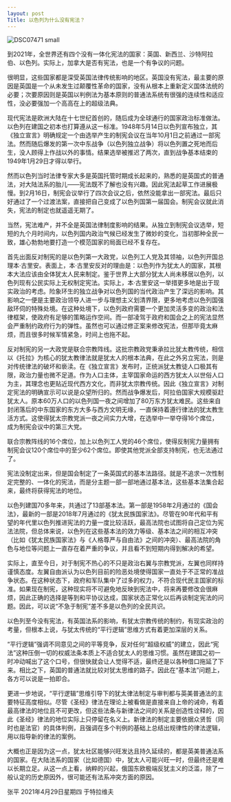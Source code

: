 ```yaml
---
layout: post
Title: 以色列为什么没有宪法？
---
```


![DSC07471 small](https://user-images.githubusercontent.com/92327811/137092832-1c95da17-af73-4967-bbb8-4a3fd6d7bb49.jpg)

到2021年，全世界还有四个没有一体化宪法的国家：英国、新西兰、沙特阿拉伯、以色列。实际上，加拿大是否有宪法，也是一个有争议的问题。

很明显，这些国家都是深受英国法律传统影响的地区。英国没有宪法，最主要的原因是英国是一个从未发生过颠覆性革命的国家，没有从根本上重新定义国体法统的必要；次要原因则是英国以判例法为基本原则的普通法系统有很强的连续性和适应性，没必要强加一个高高在上的超级法典。

现代宪法是欧洲大陆在十七世纪首创的，随后成为全球通行的国家政治标准做法。以色列在建国之初本也打算遵从这一标准。1948年5月14日以色列宣布独立，其《独立宣言》明确规定一个由选举产生的制宪会议在当年10月1日之前通过一部宪法。然而随后爆发的第一次中东战争（以色列独立战争）将以色列置之死地而后生，没人顾得上作战以外的事情。结果选举被推迟了两次，直到战争基本结束的1949年1月29日才得以举行。

然而以色列当时法律专家大多是英国托管时期成长起来的，熟悉的是英国式的普通法，对大陆法系的胎儿——宪法既不了解也没有兴趣。因此宪法起草工作进展极慢。到2月16日，制宪会议举行了四次会议之后，依然没能拿出一部宪法。最后只好通过了一个过渡法案，直接把自己变成了以色列国第一届国会。制宪会议就此消失，宪法的制定也就遥遥无期了。

当然，宪法难产，并不全是英国法律制度影响的结果。从独立到制宪会议选举，短短的九个月时间内，以色列国内政治气候已经发生了微妙的变化，当初那种全民一致，雄心勃勃地要打造一个模范国家的局面已经不复存在。

首先出面反对制宪的是以色列第一大政党，以色列工人党及其领袖，以色列开国总理本·古里安。表面上，本·古里安反对的理由是：以色列作为犹太人的国家，其根本大法应该由全体犹太人民来制定。鉴于世界上大部分犹太人尚未移居以色列，以色列现有公民实际上无权制定宪法。实际上，本·古里安这一举措更多地是出于现实政治的考虑。险象环生的独立战争对以色列国的当代政治产生了深远的影响。其影响之一便是主要政治领导人进一步与理想主义划清界限，更多地考虑以色列国强敌环伺的特殊处境。在这种处境下，以色列政府需要一个更加灵活多变的政治和法律框架，使政府有足够的策略运作空间。而一部凌驾于政府和国会之上的宪法显然会严重制约政府行为的弹性。虽然也可以通过修正案来修改宪法，但那毕竟太麻烦，而且很多时候军情紧急，时间上也拖不起。

反对制宪的另一大政党是联合宗教阵线。这批宗教政党秉承拉比犹太教传统，相信以《托拉》为核心的犹太教律法就是犹太人的根本法典，在此之外另立宪法，则是对传统律法的破坏和亵渎。在《独立宣言》发布时，正统派犹太教徒人口极其有限，政治力量也微不足道。作为人口主体，主宰国家命运的西方犹太人以世俗人口为主，其理念也更贴近现代西方文化，而非犹太宗教传统。因此《独立宣言》对制定宪法的明确宣示可以说是众望所归的。然而战争爆发后，阿拉伯国家大规模驱赶犹太人。原本60万人口的以色列国一夜之间增加了80万东方犹太难民。这些来自封闭落后的中东国家的东方大多与西方文明无缘，一直保持着遵行律法的犹太教生活方式。这使得犹太宗教党派一夜之间实力大增，在选举中一举夺得16个席位，成为制宪会议中的第三大党。

联合宗教阵线的16个席位，加上以色列工人党的46个席位，使得反制宪力量拥有制宪会议120个席位中的至少62个席位。即使其他党派全部支持制宪，也无法通过了。

宪法没制定出来，但是国会制定了一条英国式的基本法路径。就是不追求一次性制定完整的、一体化的宪法，而是分主题一部一部地通过基本法，这些基本法集合起来，最终将获得宪法的地位。

以色列建国70多年来，共通过了13部基本法。第一部是1958年2月通过的《国会法》，最新的一部是2018年7月通过的《犹太民族国家法》。尽管在90年代和平有望的年代里以色列推进宪法的力量一度比较活跃，最高法院也试图将自己定位为宪法法院，但总体来说，以色列在这些基本法的效力等级、基本法之间的相互冲突（比如《犹太民族国家法》与《人格尊严与自由法》之间的冲突）、最高法院的角色与地位等问题上一直存在着严重的争议，并且看不到短期内得到解决的希望。

实际上，直至今日，对于制宪不热心的不只是政治右翼与宗教党派，左翼也同样持谨慎态度。左翼自由派认为以色列目前的险恶处境使得国家一直处于不正常的准战争状态。在这种状态下，政府和军队集中了过多的权力，不符合现代民主国家的标准。如果现在制宪，这种现实将不可避免地反映到宪法中，将来再要修改会很麻烦，因此正确的选择是等到和平协议达成，国家状态正常化以后再谈制定宪法的问题。因此，可以说“不急于制宪”差不多是以色列的全民共识。

以色列至今没有宪法，有英国法系的影响，有犹太宗教传统的制约，有现实政治的考量，但根本上说，与犹太传统的“平行逻辑”思维方式有着更加深层的关系。

“平行逻辑”强调不同意见之间的平等竞争，反对任何“超级权威”的建立，因此“宪法”这种压倒一切的权威法条本质上不适合犹太人的思维习惯。虽然在建国之初一时冲动喊出了这个口号，但很快就会让人觉得不适，最终还是以各种借口拖延了下来。相比之下，英国的普通法就比较对犹太思维的路子。因此在“基本法”问题上，各方可以说是一拍即合。

更进一步地说，“平行逻辑”思维引导下的犹太律法制定与审判都与英美普通法的主要特征高度相似。尽管《圣经》律法在理论上被看做是直接来自上帝的诫命，有着最高律法的地位且不可更改，但这些法条与新律法之间的关系是创造性诠释的，因此《圣经》律法的地位实际上只停留在名义上。新律法的制定主要依据众贤哲（同时也是法官）的具体判例，且强调在多个判例的基础上总结出规律性的律法逻辑，用以指导新的律法的案例。

大概也正是因为这一点，犹太社区能够兴旺发达且持久延续的，都是英美普通法系的国家。在大陆法系的国家（比如德国）中，犹太人可能兴旺一时，但最终还是难以长期立足。从这一点上看，纳粹的兴起，俄国东欧极端反犹主义的泛滥，除了一般认定的历史原因外，很可能还有法系冲突方面的原因。

张平 2021年4月29日星期四 于特拉维夫
